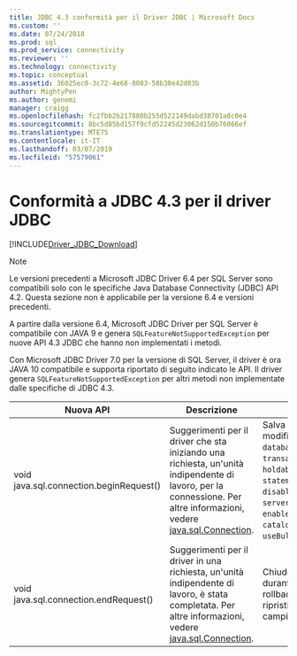 ```yaml
---
title: JDBC 4.3 conformità per il Driver JDBC | Microsoft Docs
ms.custom: ''
ms.date: 07/24/2018
ms.prod: sql
ms.prod_service: connectivity
ms.reviewer: ''
ms.technology: connectivity
ms.topic: conceptual
ms.assetid: 36025ec0-3c72-4e68-8083-58b38e42d03b
author: MightyPen
ms.author: genemi
manager: craigg
ms.openlocfilehash: fc2fbb2b217880b255d522149dabd38701a8c0e4
ms.sourcegitcommit: 8bc5d85bd157f9cfd52245d23062d150b76066ef
ms.translationtype: MTE75
ms.contentlocale: it-IT
ms.lasthandoff: 03/07/2019
ms.locfileid: "57579061"
---
```

# <a name="jdbc-43-compliance-for-the-jdbc-driver"></a>Conformità a JDBC 4.3 per il driver JDBC

[!INCLUDE[Driver_JDBC_Download](../../includes/driver_jdbc_download.md)]

> [!NOTE]  
> Le versioni precedenti a Microsoft JDBC Driver 6.4 per SQL Server sono compatibili solo con le specifiche Java Database Connectivity (JDBC) API 4.2. Questa sezione non è applicabile per la versione 6.4 e versioni precedenti.

A partire dalla versione 6.4, Microsoft JDBC Driver per SQL Server è compatibile con JAVA 9 e genera `SQLFeatureNotSupportedException` per nuove API 4.3 JDBC che hanno non implementati i metodi.

Con Microsoft JDBC Driver 7.0 per la versione di SQL Server, il driver è ora JAVA 10 compatibile e supporta riportato di seguito indicato le API. Il driver genera `SQLFeatureNotSupportedException` per altri metodi non implementate dalle specifiche di JDBC 4.3.

|Nuova API|Descrizione|Implementazione significativa|  
|-----------------|-----------------|-------------------------------|  
|void java.sql.connection.beginRequest()|Suggerimenti per il driver che sta iniziando una richiesta, un'unità indipendente di lavoro, per la connessione. Per altre informazioni, vedere [java.sql.Connection](https://docs.oracle.com/javase/9/docs/api/java/sql/Connection.html#beginRequest--).|Salva i valori dei campi connessione modificabili tramite i metodi API pubblici: `databaseAutoCommitMode`, `transactionIsolationLevel`, `networkTimeout`, `holdability`, `sendTimeAsDatetime`, `statementPoolingCacheSize`, `disableStatementPooling`, `serverPreparedStatementDiscardThreshold`, `enablePrepareOnFirstPreparedStatementCall`, `catalogName`, `sqlWarnings`, `useBulkCopyForBatchInsert`.|
|void java.sql.connection.endRequest()|Suggerimenti per il driver in una richiesta, un'unità indipendente di lavoro, è stata completata. Per altre informazioni, vedere [java.sql.Connection](https://docs.oracle.com/javase/9/docs/api/java/sql/Connection.html#endRequest--).|Chiude le istruzioni che vengono create durante l'unità di lavoro ed eseguire il rollback delle transazioni aperte. Il metodo ripristina inoltre le modifiche apportate ai campi connessione elencate in precedenza.|
